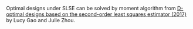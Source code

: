 Optimal designs under SLSE can be solved by moment algorithm from [D-optimal designs based on the second-order least squares estimator (2017)](https://link.springer.com/article/10.1007/s00362-015-0688-9) by Lucy Gao and Julie Zhou.